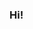 ### Hi!

<!--
**sebastian-kulaga/sebastian-kulaga** is a ✨ _special_ ✨ repository because its `README.md` (this file) appears on your GitHub profile.

Here are some ideas to get you started:

- 🔭 I’m currently working on updating my Github profile with Data Science projects done on my spare time.
- 🌱 I’m currently learning NLP, regression and classification models.
- 👯 I’m looking to collaborate on any data science project, specially with cloud computing and big data.
- 🤔 I’m looking for help with cloud computing and handling big data.
- 💬 Ask me about machine learning and data science rlated topics. I will try my best to help you out.
- 📫 How to reach me: You can contact me here, on my LinkedIn profile: www.linkedin.com/in/sebastian-kulaga-000a58141 and via email: kulaga.sebastian@gmail.com
- ⚡ Fun fact: I am enjoying riding my motocycle. I have crested gecko and musk turtle.

**Background**
I graduated from Wrocław University of Science and Technology with Master and Bachelor of Science in Control Studies and Robotics. I have worked in financial field as Junior Data Scientist mostly with OpenCV and Tesseract to create PDF Digitalization and Classification Project. Now I am working with Kedro to create Customer Segmentation Project.
